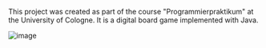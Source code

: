 This project was created as part of the course "Programmierpraktikum" at the University of Cologne.
It is a digital board game implemented with Java.

![image](https://github.com/Luann00/ProgrammierPraktikum/assets/159086847/553a4065-a42f-49ea-8cc3-5228f4c34012)


